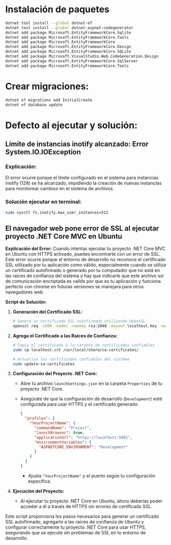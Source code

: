 # Instalación de paquetes

``` bash
dotnet tool install --global dotnet-ef
dotnet tool install --global dotnet-aspnet-codegenerator
dotnet add package Microsoft.EntityFrameworkCore.Sqlite
dotnet add package Microsoft.EntityFrameworkCore.Tools
dotnet add package Microsoft.EntityFrameworkCore
dotnet add package Microsoft.EntityFrameworkCore.Design
dotnet add package Microsoft.EntityFrameworkCore.SQLite
dotnet add package Microsoft.VisualStudio.Web.CodeGeneration.Design
dotnet add package Microsoft.EntityFrameworkCore.SqlServer
dotnet add package Microsoft.EntityFrameworkCore.Tools
```

# Crear migraciones:

``` bash
dotnet ef migrations add InitialCreate
dotnet ef database update
```

# Defecto al ejecutar y solución:

## Límite de instancias inotify alcanzado: Error System.IO.IOException

### Explicación:

El error ocurre porque el límite configurado en el sistema para instancias inotify (128) se ha alcanzado, impidiendo la creación de nuevas instancias para monitorear cambios en el sistema de archivos.

### Solución ejecutar en terminal:

``` bash
sudo sysctl fs.inotify.max_user_instances=512
```

## El navegador web pone error de SSL al ejecutar proyecto .NET Core MVC en Ubuntu

**Explicación del Error:**
Cuando intentas ejecutar tu proyecto .NET Core MVC en Ubuntu con HTTPS activado, puedes encontrarte con un error de SSL. Este error ocurre porque el entorno de desarrollo no reconoce el certificado SSL utilizado por tu aplicación como válido, especialmente cuando se utiliza un certificado autofirmado o generado por tu computador que no está en las raíces de confianza del sistema y hay que indicarle que este archivo ssl de comunicación encriptada es valido por que es tu aplicación y funciona perfecto con chrome en futuras versiones se manejara para otros navegadores web

**Script de Solución:**

1. **Generación del Certificado SSL:**

   ```bash
   # Genera un certificado SSL autofirmado utilizando OpenSSL
   openssl req -x509 -nodes -newkey rsa:2048 -keyout localhost.key -out localhost.crt -days 365
   ```

2. **Agrega el Certificado a las Raíces de Confianza:**

   ```bash
   # Copia el certificado a la carpeta de certificados confiables
   sudo cp localhost.crt /usr/local/share/ca-certificates/

   # Actualiza los certificados confiables del sistema
   sudo update-ca-certificates
   ```

3. **Configuración del Proyecto .NET Core:**

   - Abre tu archivo `launchSettings.json` en la carpeta `Properties` de tu proyecto .NET Core.
   - Asegúrate de que la configuración de desarrollo (`Development`) esté configurada para usar HTTPS y el certificado generado:

     ```json
     {
       "profiles": {
         "YourProjectName": {
           "commandName": "Project",
           "launchBrowser": true,
           "applicationUrl": "https://localhost:5001",
           "environmentVariables": {
             "ASPNETCORE_ENVIRONMENT": "Development"
           }
         }
       }
     }
     ```

     - Ajusta `"YourProjectName"` y el puerto según tu configuración específica.

4. **Ejecución del Proyecto:**

   - Al ejecutar tu proyecto .NET Core en Ubuntu, ahora deberías poder acceder a él a través de HTTPS sin errores de certificado SSL.

Este script proporciona los pasos necesarios para generar un certificado SSL autofirmado, agregarlo a las raíces de confianza de Ubuntu y configurar correctamente tu proyecto .NET Core para usar HTTPS, asegurando que se ejecute sin problemas de SSL en tu entorno de desarrollo.